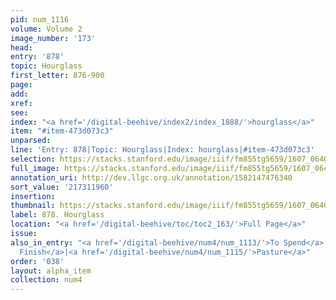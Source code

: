 ```yaml
---
pid: num_1116
volume: Volume 2
image_number: '173'
head:
entry: '878'
topic: Hourglass
first_letter: 876-900
page:
add:
xref:
see:
index: "<a href='/digital-beehive/index2/index_1888/'>hourglass</a>"
item: "#item-473d073c3"
unparsed:
line: 'Entry: 878|Topic: Hourglass|Index: hourglass|#item-473d073c3'
selection: https://stacks.stanford.edu/image/iiif/fm855tg5659/1607_0640/405,1960,2816,346/full/0/default.jpg
full_image: https://stacks.stanford.edu/image/iiif/fm855tg5659/1607_0640/full/full/0/default.jpg
annotation_uri: http://dev.llgc.org.uk/annotation/1582147476340
sort_value: '217311960'
insertion:
thumbnail: https://stacks.stanford.edu/image/iiif/fm855tg5659/1607_0640/405,1960,600,180/250,/0/default.jpg
label: 878. Hourglass
location: "<a href='/digital-beehive/toc/toc2_163/'>Full Page</a>"
issue:
also_in_entry: "<a href='/digital-beehive/num4/num_1113/'>To Spend</a>|<a href='/digital-beehive/num4/num_1114/'>To
  Finish</a>|<a href='/digital-beehive/num4/num_1115/'>Pasture</a>"
order: '038'
layout: alpha_item
collection: num4
---
```

